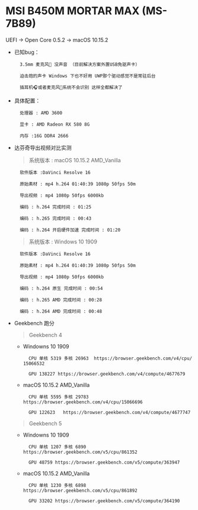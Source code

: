# MSI B450M MORTAR MAX (MS-7B89)

UEFI → Open Core 0.5.2 → macOS 10.15.2

+ 已知bug：

        3.5mm 麦克风🎤 没声音 （目前解决方案外置USB免驱声卡）
        
        迫击炮的声卡 Windows 下也不好用 UWP那个驱动感觉不是常驻后台 
        
        插耳机🎧或者麦克风🎤系统不会识别 这样全都解决了
        
+ 具体配置：

        处理器 : AMD 3600 
 
        显卡 : AMD Radeon RX 580 8G
    
        内存 :16G DDR4 2666
    
+ 达芬奇导出视频对比实测

    >系统版本 : macOS 10.15.2 AMD_Vanilla
    
        软件版本 :DaVinci Resolve 16
    
        原始素材 : mp4 h.264 01:40:39 1080p 50fps 50m 
    
        导出视频 : mp4 1080p 50fps 6000kb 

        编码 : h.264 完成时间 : 01:25

        编码 : h.265 完成时间 : 00:43

        编码 : h.264 开启硬件加速 完成时间 : 01:20

    
    >系统版本 : Windows 10 1909
    
        软件版本 :DaVinci Resolve 16

        原始素材 : mp4 h.264 01:40:39 1080p 50fps 50m 

        导出视频 : mp4 1080p 50fps 6000kb 

        编码 : h.264 原生 完成时间 : 00:54

        编码 : h.265 AMD 完成时间 : 00:28

        编码 : h.264 AMD 完成时间 : 00:48

+ Geekbench 跑分

    > Geekbench 4 

    - Windowns 10 1909

            CPU 单核 5319 多核 26963  https://browser.geekbench.com/v4/cpu/     15066532

            GPU 138227 https://browser.geekbench.com/v4/compute/4677679

    - macOS 10.15.2 AMD_Vanilla
            
            CPU 单核 5595 多核 29783  https://browser.geekbench.com/v4/cpu/15066696

            GPU 122623   https://browser.geekbench.com/v4/compute/4677747

    > Geekbench 5

    - Windowns 10 1909

            CPU 单核 1207 多核 6890 https://browser.geekbench.com/v5/cpu/861352
    
            GPU 48759 https://browser.geekbench.com/v5/compute/363947
    
    - macOS 10.15.2 AMD_Vanilla

            CPU 单核 1230 多核 6898 https://browser.geekbench.com/v5/cpu/861892

            GPU 33202 https://browser.geekbench.com/v5/compute/364190

